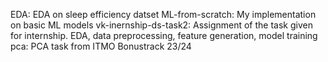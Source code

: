 EDA: EDA on sleep efficiency datset
ML-from-scratch: My implementation on basic ML models
vk-inernship-ds-task2: Assignment of the task given for internship. EDA, data preprocessing, feature generation, model training
pca: PCA task from ITMO Bonustrack 23/24
